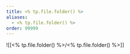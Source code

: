 ```yaml
---
title: <% tp.file.folder() %>
aliases:
  - <% tp.file.folder() %>
order: 99999
---
```

![[<% tp.file.folder() %>/<% tp.file.folder() %>]]